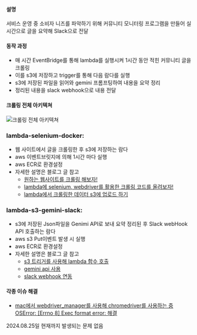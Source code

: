 #### 설명
서비스 운영 중 소비자 니즈를 파악하기 위해 커뮤니티 모니터링 프로그램을 만들어 실시간으로 글을 요약해 Slack으로 전달

#### 동작 과정
- 매 시간 EventBridge를 통해 lambda를 실행시켜 1시간 동안 적힌 커뮤니티 글을 크롤링
- 이를 s3에 저장하고 trigger를 통해 다음 람다를 실행
-  s3에 저장된 파일을 읽어와 gemini 프롬프팅하여 내용을 요약 정리
- 정리된 내용을 slack webhook으로 내용 전달

#### 크롤링 전체 아키텍쳐
![크롤링 전체 아키텍쳐](https://cdn.discordapp.com/attachments/793022818757509131/1276880093188325388/2024-08-23_9.47.02.png?ex=66cb22c1&is=66c9d141&hm=d04c2ac33b726ac27998d64f9819e59a95ac2adec4a97b197a047278d5f18ba6&)

### lambda-selenium-docker: 
- 웹 사이트에서 글을 크롤링한 후 s3에 저장하는 람다
- aws 이벤트브릿지에 의해 1시간 마다 실행
- aws ECR로 환경설정
- 자세한 설명은 블로그 글 참고
   -  <a href= "https://velog.io/@hyeykim/원하는-웹사이트를-크롤링-해보자">원하는 웹사이트를 크롤링 해보자! </a>
   -  <a href= "https://velog.io/@hyeykim/lambda%EC%97%90-selenium-webdriver%EB%A5%BC-%ED%99%9C%EC%9A%A9%ED%95%9C-%ED%81%AC%EB%A1%A4%EB%A7%81-%EC%BD%94%EB%93%9C%EB%A5%BC-%EC%98%AC%EB%A0%A4%EB%B3%B4%EC%9E%90">lambda에 selenium, webdriver를 활용한 크롤링 코드를 올려보자! </a>
   -  <a href= "https://velog.io/@hyeykim/lambda%EC%97%90%EC%84%9C-%ED%81%AC%EB%A1%A4%EB%A7%81%ED%95%9C-%EB%8D%B0%EC%9D%B4%ED%84%B0-s3%EC%97%90-%EC%97%85%EB%A1%9C%EB%93%9C-%ED%95%98%EA%B8%B0">lambda에서 크롤링한 데이터 s3에 업로드 하기 </a>

### lambda-s3-gemini-slack:
- s3에 저장된 Json파일을 Genimi API로 보내 요약 정리된 후 Slack webHook API 호출하는 람다
- aws s3 Put이벤트 발생 시 실행
- aws ECR로 환경설정
- 자세한 설명은 블로그 글 참고
   -  <a href= ""> s3 트리거를 사용해 lambda 함수 호출 </a>
   -  <a href= ""> gemini api 사용 </a>
   -  <a href= ""> slack webhook 연동 </a>

#### 각종 이슈 해결
- <a href= "https://velog.io/@hyeykim/mac%EC%97%90%EC%84%9C-webdrivermanager%EB%A5%BC-%EC%82%AC%EC%9A%A9%ED%95%B4-chromedriver%EB%A5%BC-%EC%82%AC%EC%9A%A9%ED%95%98%EB%8A%94-%EC%A4%91-OSError-Errno-8-Exec-format-error-%ED%95%B4%EA%B2%B0">mac에서 webdriver_manager를 사용해 chromedriver를 사용하는 중 OSError: [Errno 8] Exec format error: 해결 </a>

2024.08.25일 현재까지 발생되는 문제 없음
